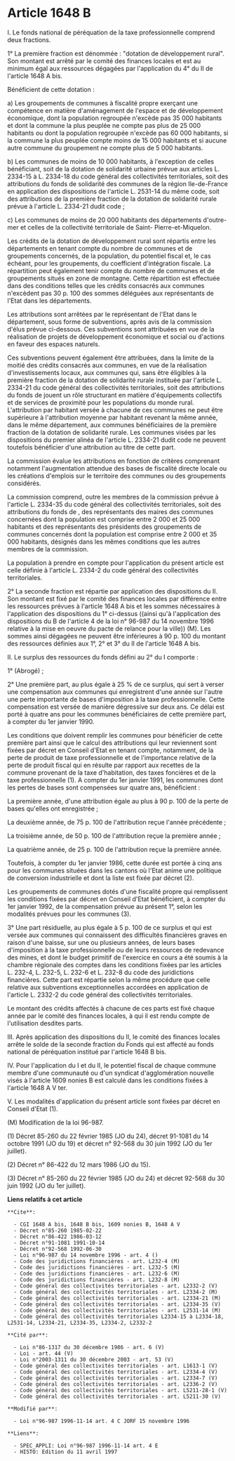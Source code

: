 # Article 1648 B

I.  Le fonds national de péréquation de la taxe professionnelle comprend deux fractions.

1° La première fraction est dénommée : "dotation de développement rural". Son montant est arrêté par le comité des finances
locales et est au minimum égal aux ressources dégagées par l'application du 4° du II de l'article 1648 A bis.

Bénéficient de cette dotation :

a) Les groupements de communes à fiscalité propre exerçant une compétence en matière d'aménagement de l'espace et de
développement économique, dont la population regroupée n'excède pas 35 000 habitants et dont la commune la plus peuplée ne
compte pas plus de 25 000 habitants ou dont la population regroupée n'excède pas 60 000 habitants, si la commune la plus
peuplée compte moins de 15 000 habitants et si aucune autre commune du groupement ne compte plus de 5 000 habitants.

b) Les communes de moins de 10 000 habitants, à l'exception de celles bénéficiant, soit de la dotation de solidarité urbaine
prévue aux articles L. 2334-15 à L. 2334-18 du code général des collectivités territoriales, soit des attributions du fonds
de solidarité des communes de la région Ile-de-France en application des dispositions de l'article L. 2531-14 du même code,
soit des attributions de la première fraction de la dotation de solidarité rurale prévue à l'article L. 2334-21 dudit code ;

c) Les communes de moins de 20 000 habitants des départements d'outre-mer et celles de la collectivité territoriale de Saint-
Pierre-et-Miquelon.

Les crédits de la dotation de développement rural sont répartis entre les départements en tenant compte du nombre de communes
et de groupements concernés, de la population, du potentiel fiscal et, le cas échéant, pour les groupements, du coefficient
d'intégration fiscale. La répartition peut également tenir compte du nombre de communes et de groupements situés en zone de
montagne. Cette répartition est effectuée dans des conditions telles que les crédits consacrés aux communes n'excèdent pas 30
p. 100 des sommes déléguées aux représentants de l'Etat dans les départements.

Les attributions sont arrêtées par le représentant de l'Etat dans le département, sous forme de subventions, après avis de la
commission d'élus prévue ci-dessous. Ces subventions sont attribuées en vue de la réalisation de projets de développement
économique et social ou d'actions en faveur des espaces naturels.

Ces subventions peuvent également être attribuées, dans la limite de la moitié des crédits consacrés aux communes, en vue de
la réalisation d'investissements locaux, aux communes qui, sans être éligibles à la première fraction de la dotation de
solidarité rurale instituée par l'article L. 2334-21 du code général des collectivités territoriales, soit des attributions
du fonds de jouent un rôle structurant en matière d'équipements collectifs et de services de proximité pour les populations
du monde rural. L'attribution par habitant versée à chacune de ces communes ne peut être supérieure à l'attribution moyenne
par habitant revenant la même année, dans le même département, aux communes bénéficiaires de la première fraction de la
dotation de solidarité rurale. Les communes visées par les dispositions du premier alinéa de l'article L. 2334-21 dudit code
ne peuvent toutefois bénéficier d'une attribution au titre de cette part.

La commission évalue les attributions en fonction de critères comprenant notamment l'augmentation attendue des bases de
fiscalité directe locale ou les créations d'emplois sur le territoire des communes ou des groupements considérés.

La commission comprend, outre les membres de la commission prévue à l'article L. 2334-35 du code général des collectivités
territoriales, soit des attributions du fonds de , des représentants des maires des communes concernées dont la population
est comprise entre 2 000 et 25 000 habitants et des représentants des présidents des groupements de communes concernés dont
la population est comprise entre 2 000 et 35 000 habitants, désignés dans les mêmes conditions que les autres membres de la
commission.

La population à prendre en compte pour l'application du présent article est celle définie à l'article L. 2334-2 du code
général des collectivités territoriales.

2° La seconde fraction est répartie par application des dispositions du II. Son montant est fixé par le comité des finances
locales par différence entre les ressources prévues à l'article 1648 A bis et les sommes nécessaires à l'application des
dispositions du 1° ci-dessus ((ainsi qu'à l'application des dispositions du B de l'article 4 de la loi n° 96-987 du 14
novembre 1996 relative à la mise en oeuvre du pacte de relance pour la ville)) (M). Les sommes ainsi dégagées ne peuvent être
inférieures à 90 p. 100 du montant des ressources définies aux 1°, 2° et 3° du II de l'article 1648 A bis.

II. Le surplus des ressources du fonds défini au 2° du I comporte :

1° (Abrogé) ;

2° Une première part, au plus égale à 25 % de ce surplus, qui sert à verser une compensation aux communes qui enregistrent
d'une année sur l'autre une perte importante de bases d'imposition à la taxe professionnelle. Cette compensation est versée
de manière dégressive sur deux ans. Ce délai est porté à quatre ans pour les communes bénéficiaires de cette première part, à
compter du 1er janvier 1990.

Les conditions que doivent remplir les communes pour bénéficier de cette première part ainsi que le calcul des attributions
qui leur reviennent sont fixées par décret en Conseil d'Etat en tenant compte, notamment, de la perte de produit de taxe
professionnelle et de l'importance relative de la perte de produit fiscal qui en résulte par rapport aux recettes de la
commune provenant de la taxe d'habitation, des taxes foncières et de la taxe professionnelle (1). A compter du 1er janvier
1991, les communes dont les pertes de bases sont compensées sur quatre ans, bénéficient :

La première année, d'une attribution égale au plus à 90 p. 100 de la perte de bases qu'elles ont enregistrée ;

La deuxième année, de 75 p. 100 de l'attribution reçue l'année précédente ;

La troisième année, de 50 p. 100 de l'attribution reçue la première année ;

La quatrième année, de 25 p. 100 de l'attribution reçue la première année.

Toutefois, à compter du 1er janvier 1986, cette durée est portée à cinq ans pour les communes situées dans les cantons où
l'Etat anime une politique de conversion industrielle et dont la liste est fixée par décret (2).

Les groupements de communes dotés d'une fiscalité propre qui remplissent les conditions fixées par décret en Conseil d'Etat
bénéficient, à compter du 1er janvier 1992, de la compensation prévue au présent 1°, selon les modalités prévues pour les
communes (3).

3° Une part résiduelle, au plus égale à 5 p. 100 de ce surplus et qui est versée aux communes qui connaissent des difficultés
financières graves en raison d'une baisse, sur une ou plusieurs années, de leurs bases d'imposition à la taxe professionnelle
ou de leurs ressources de redevance des mines, et dont le budget primitif de l'exercice en cours a été soumis à la chambre
régionale des comptes dans les conditions fixées par les articles L. 232-4, L. 232-5, L. 232-6 et L. 232-8 du code des
juridictions financières. Cette part est répartie selon la même procédure que celle relative aux subventions exceptionnelles
accordées en application de l'article L. 2332-2 du code général des collectivités territoriales.

Le montant des crédits affectés à chacune de ces parts est fixé chaque année par le comité des finances locales, à qui il est
rendu compte de l'utilisation desdites parts.

III. Après application des dispositions du II, le comité des finances locales arrête le solde de la seconde fraction du Fonds
qui est affecté au fonds national de péréquation institué par l'article 1648 B bis.

IV. Pour l'application du I et du II, le potentiel fiscal de chaque commune membre d'une communauté ou d'un syndicat
d'agglomération nouvelle visés à l'article 1609 nonies B est calculé dans les conditions fixées à l'article 1648 A V ter.

V. Les modalités d'application du présent article sont fixées par décret en Conseil d'Etat (1).

(M) Modification de la loi 96-987.

(1) Décret 85-260 du 22 février 1985 (JO du 24), décret 91-1081 du 14 octobre 1991 (JO du 19) et décret n° 92-568 du 30 juin
1992 (JO du 1er juillet).

(2) Décret n° 86-422 du 12 mars 1986 (JO du 15).

(3) Décret n° 85-260 du 22 février 1985 (JO du 24) et décret 92-568 du 30 juin 1992 (JO du 1er juillet).

**Liens relatifs à cet article**

	**Cite**:

	  - CGI 1648 A bis, 1648 B bis, 1609 nonies B, 1648 A V
	  - Décret n°85-260 1985-02-22
	  - Décret n°86-422 1986-03-12
	  - Décret n°91-1081 1991-10-14
	  - Décret n°92-568 1992-06-30
	  - Loi n°96-987 du 14 novembre 1996 - art. 4 ()
	  - Code des juridictions financières - art. L232-4 (M)
	  - Code des juridictions financières - art. L232-5 (M)
	  - Code des juridictions financières - art. L232-6 (M)
	  - Code des juridictions financières - art. L232-8 (M)
	  - Code général des collectivités territoriales - art. L2332-2 (V)
	  - Code général des collectivités territoriales - art. L2334-2 (M)
	  - Code général des collectivités territoriales - art. L2334-21 (M)
	  - Code général des collectivités territoriales - art. L2334-35 (V)
	  - Code général des collectivités territoriales - art. L2531-14 (M)
	  - Code général des collectivités territoriales L2334-15 à L2334-18, L2531-14, L2334-21, L2334-35, L2334-2, L2332-2

	**Cité par**:

	  - Loi n°86-1317 du 30 décembre 1986 - art. 6 (V)
	  - Loi - art. 44 (V)
	  - Loi n°2003-1311 du 30 décembre 2003 - art. 53 (V)
	  - Code général des collectivités territoriales - art. L1613-1 (V)
	  - Code général des collectivités territoriales - art. L2334-4 (V)
	  - Code général des collectivités territoriales - art. L2334-7 (V)
	  - Code général des collectivités territoriales - art. L2336-2 (V)
	  - Code général des collectivités territoriales - art. L5211-28-1 (V)
	  - Code général des collectivités territoriales - art. L5211-30 (V)

	**Modifié par**:

	  - Loi n°96-987 1996-11-14 art. 4 C JORF 15 novembre 1996

	**Liens**:

	  - SPEC_APPLI: Loi n°96-987 1996-11-14 art. 4 E
	  - HISTO: Edition du 11 avril 1997
